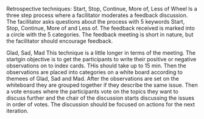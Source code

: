 Retrospective techniques:
Start, Stop, Continue, More of, Less of Wheel
Is a three step process where a facilitator moderates a feedback discussion.
The facilitator asks questions about the process with 5 keywords Start, Stop, Continue, More of and Less of. The feedback received is marked into a 
circle with the 5 categories. 
The feedback meeting is short in nature, but the facilitator should encourage feedback. 

Glad, Sad, Mad
This technique is a little longer in terms of the meeting. The startgin objective is to get the participants to write their positive or negative observations on to index cards. THis should take up to 15 min. Then the observations are placed into categories on a white board according to themees of Glad, Sad and Mad. After the observations are set on the whiteboard they are grouped together if they describe the same issue. Then a vote ensues where the participants vote on the topics they want to discuss further and the chair of the discussion starts discussing the issues in order of votes. The discussion should be focused on actions for the next iteration. 

